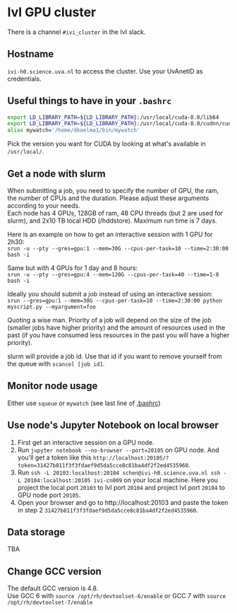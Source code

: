 # IvI GPU cluster

There is a channel `#ivi_cluster` in the IvI slack.

## Hostname

`ivi-h0.science.uva.nl` to access the cluster. Use your UvAnetID as credentials.

## Useful things to have in your `.bashrc`

```bash
export LD_LIBRARY_PATH=${LD_LIBRARY_PATH}:/usr/local/cuda-8.0/lib64
export LD_LIBRARY_PATH=${LD_LIBRARY_PATH}:/usr/local/cuda-8.0/cudnn/cuda/lib64
alias mywatch='/home/dkoelma1/bin/mywatch'
```

Pick the version you want for CUDA by looking at what's available in `/usr/local/`.

## Get a node with slurm

When submitting a job, you need to specify the number of GPU, the ram, the number of CPUs and the duration. Please adjust these arguments according to your needs.  
Each node has 4 GPUs, 128GB of ram, 48 CPU threads (but 2 are used for slurm), and 2x10 TB local HDD (/hddstore). Maximum run time is 7 days.

Here is an example on how to get an interactive session with 1 GPU for 2h30:  
`srun -u --pty --gres=gpu:1 --mem=30G --cpus-per-task=10 --time=2:30:00 bash -i`

Same but with 4 GPUs for 1 day and 8 hours:  
`srun -u --pty --gres=gpu:4 --mem=120G --cpus-per-task=40 --time=1-8 bash -i`  

Ideally you should submit a job instead of using an interactive session:  
`srun --gres=gpu:1 --mem=30G --cpus-per-task=10 --time=2:30:00 python myscript.py --myargument=foo`

Quoting a wise man. Priority of a job will depend on the size of the job (smaller jobs have higher priority) and the amount of resources used in the past (if you have consumed less resources in the past you will have a higher priority).

slurm will provide a job id. Use that id if you want to remove yourself from the queue with `scancel [job id]`.

## Monitor node usage

Either use `squeue` or `mywatch` (see last line of [.bashrc](#useful-things-to-have-in-your-bashrc))


## Use node's Jupyter Notebook on local browser
1. First get an interactive session on a GPU node.
2. Run `jupyter notebook --no-browser --port=20105` on GPU node. And you'll get a token like this `http://localhost:20105/?token=31427b811f3f3fdaef9d5da5cce8c81ba4df2f2ed4535960`.
3. Run `ssh -L 20103:localhost:20104 schen@ivi-h0.science.uva.nl ssh -L 20104:localhost:20105 ivi-cn009` on your local machine. Here you project the local port `20103` to IvI port `20104` and project IvI port `20104` to GPU node port `20105`.
4. Open your browser and go to http://localhost:20103 and paste the token in step 2 `31427b811f3f3fdaef9d5da5cce8c81ba4df2f2ed4535960`.

## Data storage

TBA

## Change GCC version

The default GCC version is 4.8.  
Use GCC 6 with
`source /opt/rh/devtoolset-6/enable`
or GCC 7 with
`source /opt/rh/devtoolset-7/enable`
